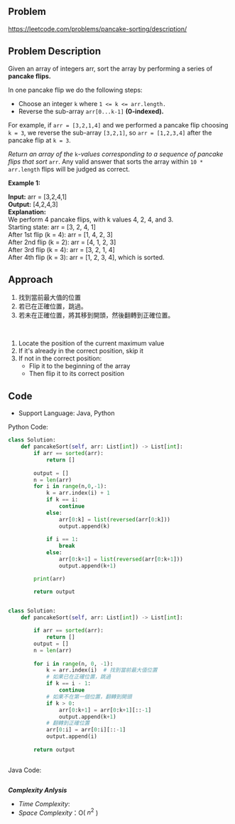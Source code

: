 ## Problem

https://leetcode.com/problems/pancake-sorting/description/

## Problem Description

Given an array of integers arr, sort the array by performing a series of **pancake flips.**

In one pancake flip we do the following steps:

- Choose an integer `k` where `1 <= k <= arr.length.`
- Reverse the sub-array `arr[0...k-1]` **(0-indexed).**

For example, if `arr = [3,2,1,4]` and we performed a pancake flip choosing `k = 3`, we reverse the sub-array `[3,2,1]`, so `arr = [1,2,3,4]` after the pancake flip at `k = 3`.

*Return an array of the* `k`-*values corresponding to a sequence of pancake flips that sort* `arr`. Any valid answer that sorts the array within `10 * arr.length` flips will be judged as correct.

 
**Example 1:**

**Input:** arr = [3,2,4,1]  <br>
**Output:** [4,2,4,3]  <br>
**Explanation:**   <br>
We perform 4 pancake flips, with k values 4, 2, 4, and 3.  <br>
Starting state: arr = [3, 2, 4, 1]  <br>
After 1st flip (k = 4): arr = [1, 4, 2, 3]  <br>
After 2nd flip (k = 2): arr = [4, 1, 2, 3]  <br>
After 3rd flip (k = 4): arr = [3, 2, 1, 4]  <br>
After 4th flip (k = 3): arr = [1, 2, 3, 4], which is sorted.



## Approach
1. 找到當前最大值的位置
2. 若已在正確位置，跳過。
3. 若未在正確位置，將其移到開頭，然後翻轉到正確位置。

<br>

1. Locate the position of the current maximum value
2. If it's already in the correct position, skip it
3. If not in the correct position:
    - Flip it to the beginning of the array
    - Then flip it to its correct position

## Code

- Support Language: Java, Python

Python Code:

```py
class Solution:
    def pancakeSort(self, arr: List[int]) -> List[int]:
        if arr == sorted(arr):
            return []
        
        output = []
        n = len(arr)
        for i in range(n,0,-1):
            k = arr.index(i) + 1 
            if k == i:
                continue
            else:
                arr[0:k] = list(reversed(arr[0:k]))
                output.append(k)
            
            if i == 1:
                break
            else:
                arr[0:k+1] = list(reversed(arr[0:k+1]))
                output.append(k+1)

        print(arr)

        return output
        
```

```py
class Solution:
    def pancakeSort(self, arr: List[int]) -> List[int]:

        if arr == sorted(arr):
            return []
        output = []
        n = len(arr)
    
        for i in range(n, 0, -1):
            k = arr.index(i)  # 找到當前最大值位置
            # 如果已在正確位置，跳過
            if k == i - 1:
                continue
            # 如果不在第一個位置，翻轉到開頭
            if k > 0:
                arr[0:k+1] = arr[0:k+1][::-1]
                output.append(k+1)
            # 翻轉到正確位置
            arr[0:i] = arr[0:i][::-1]
            output.append(i)
        
        return output
        
```



Java Code:

```

```

**_Complexity Anlysis_**

- _Time Complexity_: 
- _Space Complexity_：O( $n^{2}$ )
